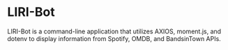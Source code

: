 # LIRI-Bot
LIRI-Bot is a command-line application that utilizes AXIOS, moment.js, and dotenv to display information from Spotify, OMDB, and BandsinTown APIs.

